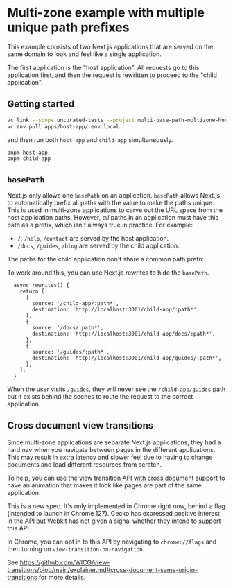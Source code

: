 # Multi-zone example with multiple unique path prefixes

This example consists of two Next.js applications that are served on the same
domain to look and feel like a single application.

The first application is the "host application". All requests go to this application
first, and then the request is rewritten to proceed to the "child application".

## Getting started

```sh
vc link --scope uncurated-tests --project multi-base-path-multizone-host-app --yes
vc env pull apps/host-app/.env.local
```

and then run both `host-app` and `child-app` simultaneously.

```sh
pnpm host-app
pnpm child-app
```

## `basePath`

Next.js only allows one `basePath` on an application. `basePath` allows Next.js to
automatically prefix all paths with the value to make the paths unique. This is used
in multi-zone applications to carve out the URL space from the host application
paths. However, _all_ paths in an application must have this path as a prefix, which
isn't always true in practice. For example:

- `/`, `/help`, `/contact` are served by the host application.
- `/docs`, `/guides`, `/blog` are served by the child application.

The paths for the child application don't share a common path prefix.

To work around this, you can use Next.js rewrites to hide the `basePath`.

```
  async rewrites() {
    return [
      {
        source: '/child-app/:path*',
        destination: 'http://localhost:3001/child-app/:path*',
      },
      {
        source: '/docs/:path*',
        destination: 'http://localhost:3001/child-app/docs/:path*',
      },
      {
        source: '/guides/:path*',
        destination: 'http://localhost:3001/child-app/guides/:path*',
      },
    ];
  }
```

When the user visits `/guides`, they will never see the `/child-app/guides` path but it
exists behind the scenes to route the request to the correct application.

## Cross document view transitions

Since multi-zone applications are separate Next.js applications, they had a hard nav when you
navigate between pages in the different applications. This may result in extra latency and slower
feel due to having to change documents and load different resources from scratch.

To help, you can use the view transition API with cross document support to have an animation that
makes it look like pages are part of the same application.

This is a new spec. It's only implemented in Chrome right now, behind a flag (intended to launch
in Chrome 127). Gecko has expressed positive interest in the API but Webkit has not given a signal
whether they intend to support this API.

In Chrome, you can opt in to this API by navigating to `chrome://flags` and then turning on
`view-transition-on-navigation`.

See https://github.com/WICG/view-transitions/blob/main/explainer.md#cross-document-same-origin-transitions
for more details.
